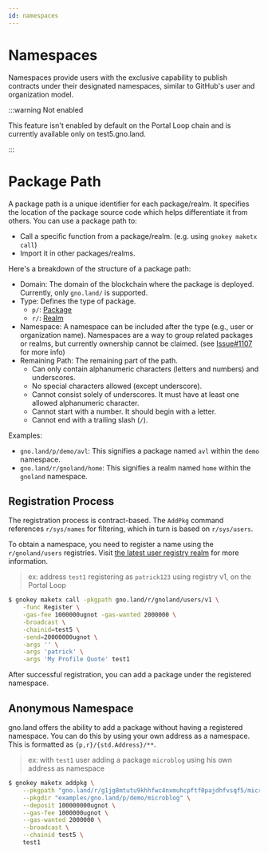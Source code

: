```yaml
---
id: namespaces
---
```


# Namespaces

Namespaces provide users with the exclusive capability to publish contracts under their designated namespaces,
similar to GitHub's user and organization model.

:::warning Not enabled

This feature isn't enabled by default on the Portal Loop chain and is currently available only on test5.gno.land.

:::

# Package Path

A package path is a unique identifier for each package/realm. It specifies the location of the package source
code which helps differentiate it from others. You can use a package path to:

- Call a specific function from a package/realm. (e.g. using `gnokey maketx call`)
- Import it in other packages/realms.

Here's a breakdown of the structure of a package path:

- Domain: The domain of the blockchain where the package is deployed. Currently, only `gno.land/` is supported.
- Type: Defines the type of package.
    - `p/`: [Package](packages.md)
    - `r/`: [Realm](realms.md)
- Namespace: A namespace can be included after the type (e.g., user or organization name). Namespaces are a
  way to group related packages or realms, but currently ownership cannot be claimed. (see
  [Issue#1107](https://github.com/gnolang/gno/issues/1107) for more info)
- Remaining Path: The remaining part of the path.
    - Can only contain alphanumeric characters (letters and numbers) and underscores.
    - No special characters allowed (except underscore).
    - Cannot consist solely of underscores. It must have at least one allowed alphanumeric character.
    - Cannot start with a number. It should begin with a letter.
    - Cannot end with a trailing slash (`/`).

Examples:

- `gno.land/p/demo/avl`: This signifies a package named `avl` within the `demo` namespace.
- `gno.land/r/gnoland/home`: This signifies a realm named `home` within the `gnoland` namespace.

## Registration Process

The registration process is contract-based. The `AddPkg` command references
`r/sys/names` for filtering, which in turn is based on `r/sys/users`.

To obtain a namespace, you need to register a name using the `r/gnoland/users` registries.
Visit [the latest user registry realm](https://gno.land/r/gnoland/users) for more information.

> ex: address `test1` registering as `patrick123` using registry v1, on the Portal Loop
```bash
$ gnokey maketx call -pkgpath gno.land/r/gnoland/users/v1 \
    -func Register \
    -gas-fee 1000000ugnot -gas-wanted 2000000 \
    -broadcast \
    -chainid=test5 \
    -send=20000000ugnot \
    -args '' \
    -args 'patrick' \
    -args 'My Profile Quote' test1
```

After successful registration, you can add a package under the registered namespace.

## Anonymous Namespace

gno.land offers the ability to add a package without having a registered namespace.
You can do this by using your own address as a namespace. This is formatted as `{p,r}/{std.Address}/**`.

> ex:  with `test1` user adding a package `microblog` using his own address as namespace
```bash
$ gnokey maketx addpkg \
    --pkgpath "gno.land/r/g1jg8mtutu9khhfwc4nxmuhcpftf0pajdhfvsqf5/microblog" \
    --pkgdir "examples/gno.land/p/demo/microblog" \
    --deposit 100000000ugnot \
    --gas-fee 1000000ugnot \
    --gas-wanted 2000000 \
    --broadcast \
    --chainid test5 \
    test1
```
